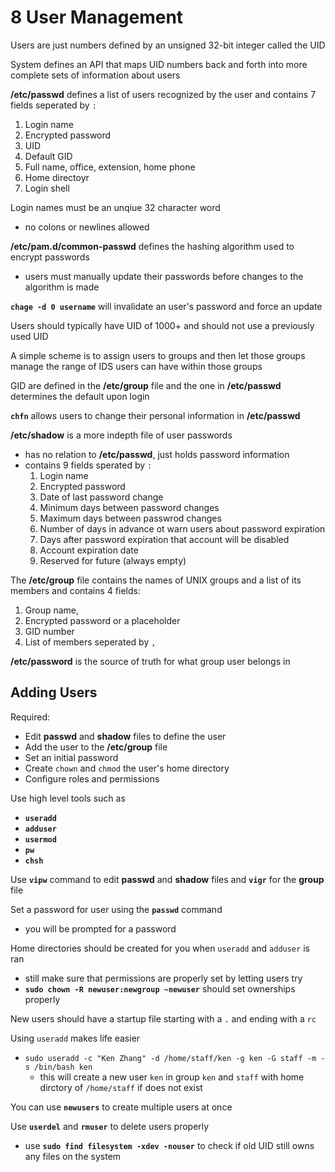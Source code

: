 # 8 User Management

Users are just numbers defined by an unsigned 32-bit integer called the UID

System defines an API that maps UID numbers back and forth into more complete sets of information about users

**/etc/passwd** defines a list of users recognized by the user and contains 7 fields seperated by `:`

1. Login name
2. Encrypted password
3. UID
4. Default GID
5. Full name, office, extension, home phone
6. Home directoyr
7. Login shell

Login names must be an unqiue 32 character word

- no colons or newlines allowed

**/etc/pam.d/common-passwd** defines the hashing algorithm used to encrypt passwords

- users must manually update their passwords before changes to the algorithm is made

**`chage -d 0 username`** will invalidate an user's password and force an update

Users should typically have UID of 1000+ and should not use a previously used UID

A simple scheme is to assign users to groups and then let those groups manage the range of IDS users can have within those groups

GID are defined in the **/etc/group** file and the one in **/etc/passwd** determines the default upon login

**`chfn`** allows users to change their personal information in **/etc/passwd**

**/etc/shadow** is a more indepth file of user passwords

- has no relation to **/etc/passwd**, just holds password information
- contains 9 fields sperated by `:`
  1. Login name
  2. Encrypted password
  3. Date of last password change
  4. Minimum days between password changes
  5. Maximum days between passwrod changes
  6. Number of days in advance ot warn users about password expiration
  7. Days after password expiration that account will be disabled
  8. Account expiration date
  9. Reserved for future (always empty)

The **/etc/group** file contains the names of UNIX groups and a list of its members and contains 4 fields:

1. Group name,
2. Encrypted password or a placeholder
3. GID number
4. List of members seperated by `,`

**/etc/password** is the source of truth for what group user belongs in

## Adding Users

Required:

- Edit **passwd** and **shadow** files to define the user
- Add the user to the **/etc/group** file
- Set an initial password
- Create `chown` and `chmod` the user's home directory
- Configure roles and permissions

Use high level tools such as

- **`useradd`**
- **`adduser`**
- **`usermod`**
- **`pw`**
- **`chsh`**

Use **`vipw`** command to edit **passwd** and **shadow** files and **`vigr`** for the **group** file

Set a password for user using the **`passwd`** command

- you will be prompted for a password

Home directories should be created for you when `useradd` and `adduser` is ran

- still make sure that permissions are properly set by letting users try
- **`sudo chown -R newuser:newgroup ~newuser`** should set ownerships properly

New users should have a startup file starting with a `.` and ending with a `rc`

Using `useradd` makes life easier

- `sudo useradd -c "Ken Zhang" -d /home/staff/ken -g ken -G staff -m -s /bin/bash ken`
  - this will create a new user `ken` in group `ken` and `staff` with home dirctory of `/home/staff` if does not exist

You can use **`newusers`** to create multiple users at once

Use **`userdel`** and **`rmuser`** to delete users properly

- use **`sudo find filesystem -xdev -nouser`** to check if old UID still owns any files on the system
